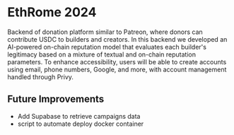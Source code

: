 # EthRome 2024

Backend of donation platform similar to Patreon, where donors can contribute USDC to builders and creators. In this backend we developed an AI-powered on-chain reputation model that evaluates each builder's legitimacy based on a mixture of textual and on-chain reputation parameters. To enhance accessibility, users will be able to create accounts using email, phone numbers, Google, and more, with account management handled through Privy.

## Future Improvements
- Add Supabase to retrieve campaigns data
- script to automate deploy docker container 
